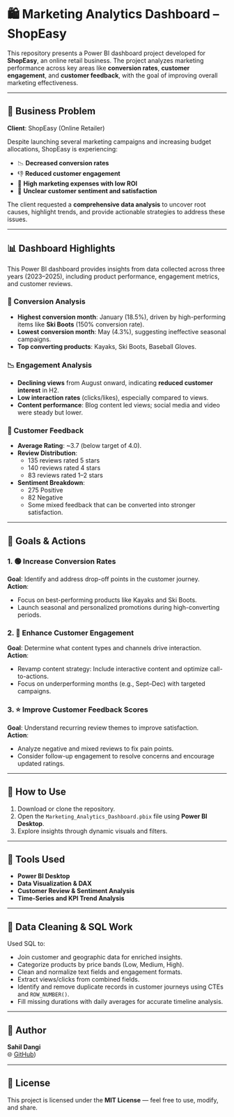 # 🛍️ Marketing Analytics Dashboard – ShopEasy

This repository presents a Power BI dashboard project developed for **ShopEasy**, an online retail business. The project analyzes marketing performance across key areas like **conversion rates**, **customer engagement**, and **customer feedback**, with the goal of improving overall marketing effectiveness.

---

## 🧩 Business Problem

**Client**: ShopEasy (Online Retailer)

Despite launching several marketing campaigns and increasing budget allocations, ShopEasy is experiencing:

- 📉 **Decreased conversion rates**
- 👎 **Reduced customer engagement**
- 💸 **High marketing expenses with low ROI**
- 🤔 **Unclear customer sentiment and satisfaction**

The client requested a **comprehensive data analysis** to uncover root causes, highlight trends, and provide actionable strategies to address these issues.

---

## 📊 Dashboard Highlights

This Power BI dashboard provides insights from data collected across three years (2023–2025), including product performance, engagement metrics, and customer reviews.

### 🔄 Conversion Analysis
- **Highest conversion month**: January (18.5%), driven by high-performing items like **Ski Boots** (150% conversion rate).
- **Lowest conversion month**: May (4.3%), suggesting ineffective seasonal campaigns.
- **Top converting products**: Kayaks, Ski Boots, Baseball Gloves.

### 📉 Engagement Analysis
- **Declining views** from August onward, indicating **reduced customer interest** in H2.
- **Low interaction rates** (clicks/likes), especially compared to views.
- **Content performance**: Blog content led views; social media and video were steady but lower.

### 🌟 Customer Feedback
- **Average Rating**: ~3.7 (below target of 4.0).
- **Review Distribution**:  
  - 135 reviews rated 5 stars  
  - 140 reviews rated 4 stars  
  - 83 reviews rated 1–2 stars
- **Sentiment Breakdown**:  
  - 275 Positive  
  - 82 Negative  
  - Some mixed feedback that can be converted into stronger satisfaction.

---

## 🎯 Goals & Actions

### 1. 🟢 Increase Conversion Rates
**Goal**: Identify and address drop-off points in the customer journey.  
**Action**:
- Focus on best-performing products like Kayaks and Ski Boots.
- Launch seasonal and personalized promotions during high-converting periods.

### 2. 💬 Enhance Customer Engagement
**Goal**: Determine what content types and channels drive interaction.  
**Action**:
- Revamp content strategy: Include interactive content and optimize call-to-actions.
- Focus on underperforming months (e.g., Sept–Dec) with targeted campaigns.

### 3. ⭐ Improve Customer Feedback Scores
**Goal**: Understand recurring review themes to improve satisfaction.  
**Action**:
- Analyze negative and mixed reviews to fix pain points.
- Consider follow-up engagement to resolve concerns and encourage updated ratings.

---

## 🚀 How to Use

1. Download or clone the repository.
2. Open the `Marketing_Analytics_Dashboard.pbix` file using **Power BI Desktop**.
3. Explore insights through dynamic visuals and filters.

---

## 📌 Tools Used

- **Power BI Desktop**
- **Data Visualization & DAX**
- **Customer Review & Sentiment Analysis**
- **Time-Series and KPI Trend Analysis**

---

## 🧹 Data Cleaning & SQL Work

Used SQL to:
- Join customer and geographic data for enriched insights.
- Categorize products by price bands (Low, Medium, High).
- Clean and normalize text fields and engagement formats.
- Extract views/clicks from combined fields.
- Identify and remove duplicate records in customer journeys using CTEs and `ROW_NUMBER()`.
- Fill missing durations with daily averages for accurate timeline analysis.

---

## 👤 Author

**Sahil Dangi**  
🌐 [GitHub](https://github.com/sahil-dangi/marketing-analytics-dashboard))

---

## 📄 License

This project is licensed under the **MIT License** — feel free to use, modify, and share.
